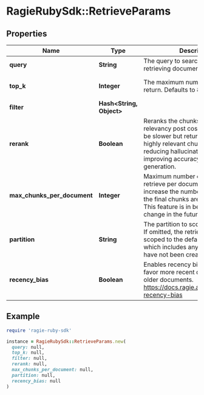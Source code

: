 # RagieRubySdk::RetrieveParams

## Properties

| Name | Type | Description | Notes |
| ---- | ---- | ----------- | ----- |
| **query** | **String** | The query to search with when retrieving document chunks. |  |
| **top_k** | **Integer** | The maximum number of chunks to return. Defaults to 8. | [optional][default to 8] |
| **filter** | **Hash&lt;String, Object&gt;** |  | [optional] |
| **rerank** | **Boolean** | Reranks the chunks for semantic relevancy post cosine similarity. Will be slower but returns a subset of highly relevant chunks. Best for reducing hallucinations and improving accuracy for LLM generation. | [optional][default to false] |
| **max_chunks_per_document** | **Integer** | Maximum number of chunks to retrieve per document. Use this to increase the number of documents the final chunks are retrieved from. This feature is in beta and may change in the future. | [optional] |
| **partition** | **String** | The partition to scope a retrieval to. If omitted, the retrieval will be scoped to the default partition, which includes any documents that have not been created in a partition. | [optional] |
| **recency_bias** | **Boolean** | Enables recency bias which will favor more recent documents vs older documents. https://docs.ragie.ai/docs/retrievals-recency-bias | [optional][default to false] |

## Example

```ruby
require 'ragie-ruby-sdk'

instance = RagieRubySdk::RetrieveParams.new(
  query: null,
  top_k: null,
  filter: null,
  rerank: null,
  max_chunks_per_document: null,
  partition: null,
  recency_bias: null
)
```

